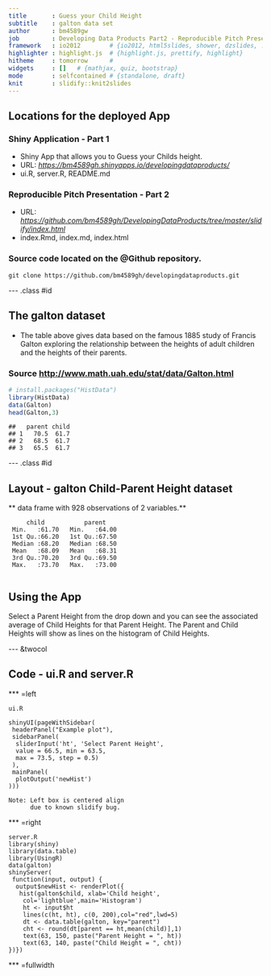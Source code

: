 ```yaml
---
title       : Guess your Child Height
subtitle    : galton data set
author      : bm4589gw
job         : Developing Data Products Part2 - Reproducible Pitch Presentation
framework   : io2012        # {io2012, html5slides, shower, dzslides, ...}
highlighter : highlight.js  # {highlight.js, prettify, highlight}
hitheme     : tomorrow      # 
widgets     : []   # {mathjax, quiz, bootstrap}
mode        : selfcontained # {standalone, draft}
knit        : slidify::knit2slides
---
```


## Locations for the deployed App

### Shiny Application - Part 1
- Shiny App that allows you to Guess your Childs height.
- URL: *https://bm4589gh.shinyapps.io/developingdataproducts/*
- ui.R, server.R, README.md

### Reproducible Pitch Presentation - Part 2
- URL: *https://github.com/bm4589gh/DevelopingDataProducts/tree/master/slidify/index.html*
- index.Rmd, index.md, index.html

### Source code located on the @Github repository.

```
git clone https://github.com/bm4589gh/developingdataproducts.git

```

---  .class #id

## The galton dataset

- The table above gives data based on the famous 1885 study of Francis Galton exploring the relationship between the heights of adult children and the heights of their parents.

### Source http://www.math.uah.edu/stat/data/Galton.html



```r
# install.packages("HistData")
library(HistData)
data(Galton)
head(Galton,3)
```

```
##   parent child
## 1   70.5  61.7
## 2   68.5  61.7
## 3   65.5  61.7
```

---  .class #id

## Layout - galton Child-Parent Height dataset

** data frame with 928 observations of 2 variables.**

```
     child           parent     
 Min.   :61.70   Min.   :64.00  
 1st Qu.:66.20   1st Qu.:67.50  
 Median :68.20   Median :68.50  
 Mean   :68.09   Mean   :68.31  
 3rd Qu.:70.20   3rd Qu.:69.50  
 Max.   :73.70   Max.   :73.00  
 
```

## Using the App
Select a Parent Height from the drop down and you can see the associated average of Child Heights for that Parent Height.  The Parent and Child Heights will show as lines on the histogram of Child Heights.

--- &twocol 

## Code - ui.R and server.R

*** =left

``` 
ui.R

shinyUI(pageWithSidebar(
 headerPanel("Example plot"),
 sidebarPanel(
  sliderInput('ht', 'Select Parent Height',
  value = 66.5, min = 63.5, 
  max = 73.5, step = 0.5)
 ),
 mainPanel(
  plotOutput('newHist')
)))

Note: Left box is centered align 
      due to known slidify bug.
```
*** =right
```
server.R
library(shiny)
library(data.table)
library(UsingR)
data(galton)
shinyServer(
 function(input, output) {
  output$newHist <- renderPlot({
   hist(galton$child, xlab='Child height', 
    col='lightblue',main='Histogram')
    ht <- input$ht
    lines(c(ht, ht), c(0, 200),col="red",lwd=5)
    dt <- data.table(galton, key="parent")
    cht <- round(dt[parent == ht,mean(child)],1)
    text(63, 150, paste("Parent Height = ", ht))
    text(63, 140, paste("Child Height = ", cht))
})})

```
*** =fullwidth
